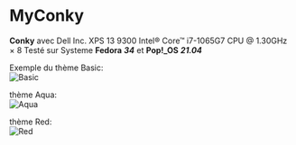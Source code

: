 # MyConky

**Conky** avec Dell Inc. XPS 13 9300
Intel® Core™ i7-1065G7 CPU @ 1.30GHz × 8
Testé sur Systeme **Fedora** ***34*** et **Pop!_OS** ***21.04***

Exemple du thème Basic:  
![Basic](https://github.com/luminahateo/MyConky/blob/main/AttachReadME/PreviewBasic.png)  
  
thème Aqua:  
![Aqua](https://github.com/luminahateo/MyConky/blob/main/AttachReadME/previewAqua.png)
  
thème Red:  
![Red](https://github.com/luminahateo/MyConky/blob/main/AttachReadME/previewRed.png)  
